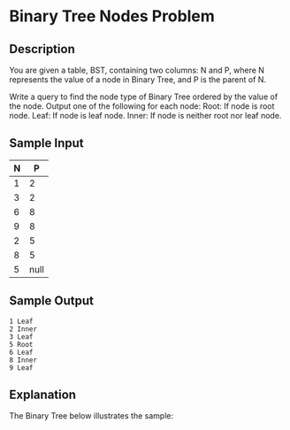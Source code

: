 # Binary Tree Nodes Problem

## Description
You are given a table, BST, containing two columns: N and P, where N represents the value of a node in Binary Tree, and P is the parent of N.

Write a query to find the node type of Binary Tree ordered by the value of the node. Output one of the following for each node:
Root: If node is root node.
Leaf: If node is leaf node.
Inner: If node is neither root nor leaf node.

## Sample Input
| N | P |
|---|---|
| 1 | 2 |
| 3 | 2 |
| 6 | 8 |
| 9 | 8 |
| 2 | 5 |
| 8 | 5 |
| 5 | null |

## Sample Output
```
1 Leaf
2 Inner
3 Leaf
5 Root
6 Leaf
8 Inner
9 Leaf
```

## Explanation
The Binary Tree below illustrates the sample: